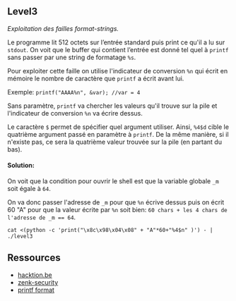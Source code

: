## Level3

_Exploitation des failles format-strings._

Le programme lit 512 octets sur l’entrée standard puis print ce qu'il a lu sur `stdout`.
On voit que le buffer qui contient l’entrée est donné tel quel à `printf` sans passer par une string de formatage `%s`.

Pour exploiter cette faille on utilise l'indicateur de conversion `%n` qui écrit en mémoire le nombre de caractère que `printf` a écrit avant lui.

Exemple: `printf("AAAA%n", &var); //var = 4`

Sans paramètre, `printf` va chercher les valeurs qu'il trouve sur la pile et l'indicateur de conversion `%n` va écrire dessus.

Le caractère `$` permet de spécifier quel argument utiliser. Ainsi, `%4$d` cible le quatrième argument passé en paramètre à `printf`. De la même manière, si il n'existe pas, ce sera la quatrième valeur trouvée sur la pile (en partant du bas).

#### Solution:

On voit que la condition pour ouvrir le shell est que la variable globale `_m` soit égale à `64`.

On va donc passer l'adresse de `_m` pour que `%n` écrive dessus puis on écrit 60 "A" pour que la valeur écrite par `%n` soit bien:  `60 chars + les 4 chars de l'adresse de _m == 64`.

```cat <(python -c 'print("\x8c\x98\x04\x08" + "A"*60+"%4$n" )') - | ./level3```


## Ressources

- [hacktion.be](https://hacktion.be/format-strings/)
- [zenk-security](https://repo.zenk-security.com/Techniques%20d.attaques%20%20.%20%20Failles/Les%20failles%20Format%20String.pdf)
- [printf format](https://docs.microsoft.com/fr-fr/cpp/c-runtime-library/format-specification-syntax-printf-and-wprintf-functions?view=msvc-160)
